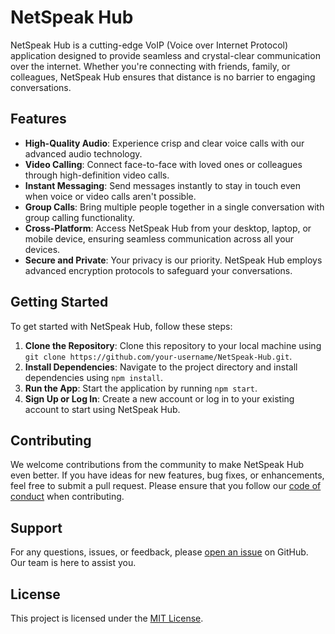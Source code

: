 # NetSpeak Hub

NetSpeak Hub is a cutting-edge VoIP (Voice over Internet Protocol) application designed to provide seamless and crystal-clear communication over the internet. Whether you're connecting with friends, family, or colleagues, NetSpeak Hub ensures that distance is no barrier to engaging conversations.

## Features

- **High-Quality Audio**: Experience crisp and clear voice calls with our advanced audio technology.
- **Video Calling**: Connect face-to-face with loved ones or colleagues through high-definition video calls.
- **Instant Messaging**: Send messages instantly to stay in touch even when voice or video calls aren't possible.
- **Group Calls**: Bring multiple people together in a single conversation with group calling functionality.
- **Cross-Platform**: Access NetSpeak Hub from your desktop, laptop, or mobile device, ensuring seamless communication across all your devices.
- **Secure and Private**: Your privacy is our priority. NetSpeak Hub employs advanced encryption protocols to safeguard your conversations.

## Getting Started

To get started with NetSpeak Hub, follow these steps:

1. **Clone the Repository**: Clone this repository to your local machine using `git clone https://github.com/your-username/NetSpeak-Hub.git`.
2. **Install Dependencies**: Navigate to the project directory and install dependencies using `npm install`.
3. **Run the App**: Start the application by running `npm start`.
4. **Sign Up or Log In**: Create a new account or log in to your existing account to start using NetSpeak Hub.

## Contributing

We welcome contributions from the community to make NetSpeak Hub even better. If you have ideas for new features, bug fixes, or enhancements, feel free to submit a pull request. Please ensure that you follow our [code of conduct](./CODE_OF_CONDUCT.md) when contributing.

## Support

For any questions, issues, or feedback, please [open an issue](https://github.com/your-username/NetSpeak-Hub/issues) on GitHub. Our team is here to assist you.

## License

This project is licensed under the [MIT License](./LICENSE).
